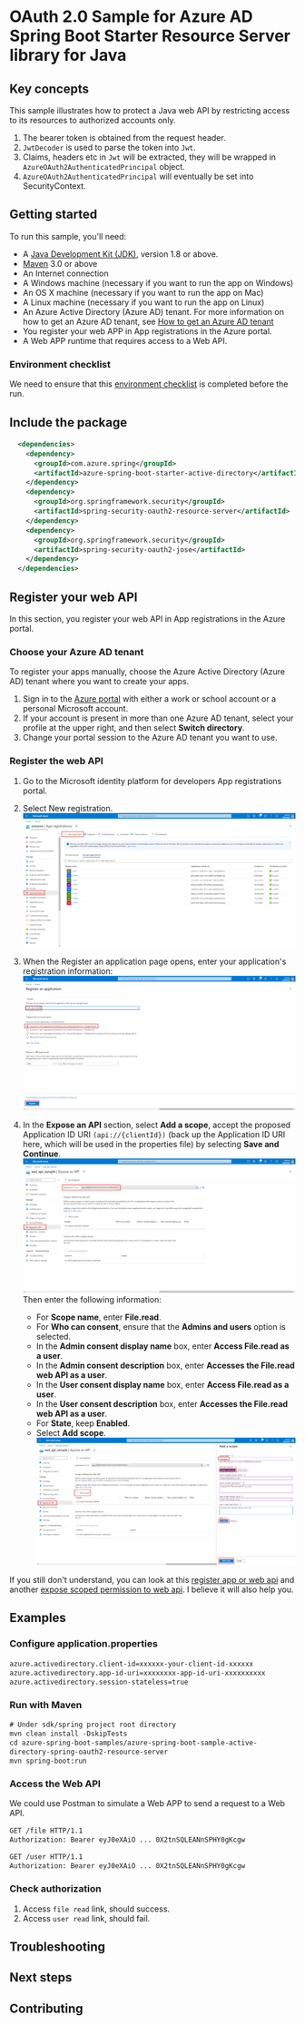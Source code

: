 # OAuth 2.0 Sample for Azure AD Spring Boot Starter Resource Server library for Java

## Key concepts
This sample illustrates how to protect a Java web API by restricting access to its resources to authorized accounts only.

1. The bearer token is obtained from the request header. 
2. `JwtDecoder`  is used to parse the token into `Jwt`.
3. Claims, headers etc in `Jwt` will be extracted, they will be wrapped in `AzureOAuth2AuthenticatedPrincipal` object.
4. `AzureOAuth2AuthenticatedPrincipal` will eventually be set into SecurityContext.


## Getting started

To run this sample, you'll need:

- A [Java Development Kit (JDK)][jdk_link], version 1.8 or above.
- [Maven](https://maven.apache.org/) 3.0 or above
- An Internet connection
- A Windows machine (necessary if you want to run the app on Windows)
- An OS X machine (necessary if you want to run the app on Mac)
- A Linux machine (necessary if you want to run the app on Linux)
- An Azure Active Directory (Azure AD) tenant. For more information on how to get an Azure AD tenant, see [How to get an Azure AD tenant](https://azure.microsoft.com/documentation/articles/active-directory-howto-tenant/)
- You register your web APP in App registrations in the Azure portal.
- A Web APP runtime that requires access to a Web API.

### Environment checklist
We need to ensure that this [environment checklist][ready-to-run-checklist] is completed before the run.

## Include the package
```xml
  <dependencies>
    <dependency>
      <groupId>com.azure.spring</groupId>
      <artifactId>azure-spring-boot-starter-active-directory</artifactId>
    </dependency>
    <dependency>
      <groupId>org.springframework.security</groupId>
      <artifactId>spring-security-oauth2-resource-server</artifactId>
    </dependency>
    <dependency>
      <groupId>org.springframework.security</groupId>
      <artifactId>spring-security-oauth2-jose</artifactId>
    </dependency>
  </dependencies>
```

## Register your web API
In this section, you register your web API in App registrations in the Azure portal.
    
### Choose your Azure AD tenant

To register your apps manually, choose the Azure Active Directory (Azure AD) tenant where you want to create your apps.

1. Sign in to the [Azure portal](https://portal.azure.com/) with either a work or school account or a personal Microsoft account.
2. If your account is present in more than one Azure AD tenant, select your profile at the upper right, and then select **Switch directory**.
3. Change your portal session to the Azure AD tenant you want to use.

### Register the web API

1. Go to the Microsoft identity platform for developers App registrations portal.

2. Select New registration.
    ![Select New registration](docs/image-select-new-registration.png "Select new registration")

3. When the Register an application page opens, enter your application's registration information:
    ![Scope Config](docs/image-register-an-application.png "Register an application")
    
4. In the **Expose an API** section, select **Add a scope**, accept the proposed Application ID URI `(api://{clientId})` (back up the Application ID URI here, which will be used in the properties file) by selecting **Save and Continue**.
   ![App-Id-Uri Config](docs/image-app-id-uri-config.png "App-id-uri Config")
   Then enter the following information:
   - For **Scope name**, enter **File.read**.
   - For **Who can consent**, ensure that the **Admins and users** option is selected.
   - In the **Admin consent display name** box, enter **Access File.read as a user**.
   - In the **Admin consent description** box, enter **Accesses the File.read web API as a user**.
   - In the **User consent display name** box, enter **Access File.read as a user**.
   - In the **User consent description** box, enter **Accesses the File.read web API as a user**.
   - For **State**, keep **Enabled**.
   - Select **Add scope**.
   ![Scope Config](docs/image-scope-configurations.png "Scope Config")

If you still don't understand, you can look at this [register app or web api][Register app or web API] and another [expose scoped permission to web api][Expose scoped permission to web API]. I believe it will also help you.

## Examples

### Configure application.properties

```properties
azure.activedirectory.client-id=xxxxxx-your-client-id-xxxxxx
azure.activedirectory.app-id-uri=xxxxxxxx-app-id-uri-xxxxxxxxxx
azure.activedirectory.session-stateless=true
```

### Run with Maven 
```shell
# Under sdk/spring project root directory
mvn clean install -DskipTests
cd azure-spring-boot-samples/azure-spring-boot-sample-active-directory-spring-oauth2-resource-server
mvn spring-boot:run
```

### Access the Web API
We could use Postman to simulate a Web APP to send a request to a Web API.
```http request
GET /file HTTP/1.1
Authorization: Bearer eyJ0eXAiO ... 0X2tnSQLEANnSPHY0gKcgw
```
```http request
GET /user HTTP/1.1
Authorization: Bearer eyJ0eXAiO ... 0X2tnSQLEANnSPHY0gKcgw
```

### Check authorization

1. Access `file read` link, should success.
2. Access `user read` link, should fail.

## Troubleshooting

## Next steps
## Contributing
<!-- LINKS -->
[jdk_link]: https://docs.microsoft.com/java/azure/jdk/?view=azure-java-stable
[ready-to-run-checklist]: https://github.com/Azure/azure-sdk-for-java/blob/master/sdk/spring/azure-spring-boot-samples/README.md#ready-to-run-checklist
[Register app or web API]: https://docs.microsoft.com/azure/active-directory/develop/quickstart-register-app
[Expose scoped permission to web API]: https://docs.microsoft.com/azure/active-directory/develop/quickstart-configure-app-expose-web-apis